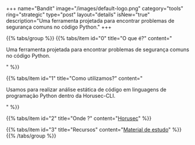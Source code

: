 +++
name="Bandit"
image="/images/default-logo.png"
category="tools"
ring="strategic"
type="post"
layout="details"
isNew="true"
description="Uma ferramenta projetada para encontrar problemas de segurança comuns no código Python."
+++

{{% tabs/group %}}
  {{% tabs/item id="0" title="O que é?" content="<p>Uma ferramenta projetada para encontrar problemas de segurança comuns no código Python.</p>" %}}
  
  {{% tabs/item id="1" title="Como utilizamos?" content="<p>Usamos para realizar análise estática de código em linguagens de programação Python dentro da Horusec-CLI.</p>" %}}
  
  {{% tabs/item id="2" title="Onde ?" content="<a href='https://horusec.io/' target='_blank'>Horusec</a>" %}}

  {{% tabs/item id="3" title="Recursos" content="<a href='https://bandit.readthedocs.io/en/latest/' target='_blank'>Material de estudo</a>" %}}
{{% /tabs/group %}}